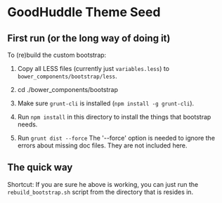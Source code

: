 # GoodHuddle Theme Seed


## First run (or the long way of doing it)

To (re)build the custom bootstrap:

1. Copy all LESS files (currently just `variables.less`) to 
  `bower_components/bootstrap/less`.

2. cd ./bower_components/bootstrap

3. Make sure `grunt-cli` is installed (`npm install -g grunt-cli`).

4. Run `npm install` in this directory to install the things that bootstrap 
needs.

4. Run `grunt dist --force`
The '--force' option is needed to ignore the errors about missing doc 
files. They are not included here.


## The quick way

Shortcut: If you are sure he above is working, you can just run the 
`rebuild_bootstrap.sh` script from the directory that is resides in.
